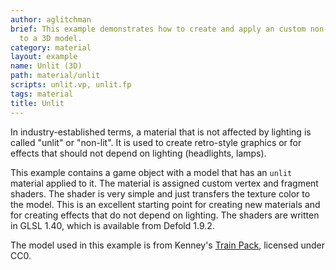 ```yaml
---
author: aglitchman
brief: This example demonstrates how to create and apply an custom non-lit material
  to a 3D model.
category: material
layout: example
name: Unlit (3D)
path: material/unlit
scripts: unlit.vp, unlit.fp
tags: material
title: Unlit
---
```



In industry-established terms, a material that is not affected by lighting is called "unlit" or "non-lit". It is used to create retro-style graphics or for effects that should not depend on lighting (headlights, lamps).

This example contains a game object with a model that has an `unlit` material applied to it. The material is assigned custom vertex and fragment shaders. The shader is very simple and just transfers the texture color to the model. This is an excellent starting point for creating new materials and for creating effects that do not depend on lighting. The shaders are written in GLSL 1.40, which is available from Defold 1.9.2.

The model used in this example is from Kenney's [Train Pack](https://kenney.nl/assets/train-kit), licensed under CC0.
